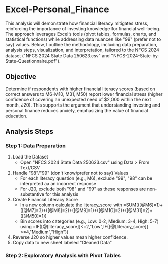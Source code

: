 # Excel-Personal_Finance

This analysis will demonstrate how financial literacy mitigates stress, reinforcing the importance of investing knowledge for financial well-being. The approach leverages Excel’s tools (pivot tables, formulas, charts, and statistical functions) while addressing data nuances like "99" (prefer not to say) values. Below, I outline the methodology, including data preparation, analysis steps, visualization, and interpretation, tailored to the NFCS 2024 dataset ("NFCS 2024 State Data 250623.csv" and "NFCS-2024-State-by-State-Questionnaire.pdf").

## Objective

Determine if respondents with higher financial literacy scores (based on correct answers to M6-M10, M31, M50) report lower financial stress (higher confidence of covering an unexpected need of $2,000 within the next month, J20). This supports the argument that understanding investing and personal finance reduces anxiety, emphasizing the value of financial education.

## Analysis Steps

### Step 1: Data Preparation

1. Load the Dataset
   - Open "NFCS 2024 State Data 250623.csv" using Data > From Text/CSV 
2. Handle "98"/"99" (don't know/prefer not to say) Values
   - For each literacy question (e.g., M6), exclude "99", "98" can be interpreted aa an incorrect response
   - For J20, exclude both "98" and "99" as these responses are non-substantive for this analysis
3. Create Financial Literacy Score
   - In a new column calculate the literacy_score with =SUM(([@M6]=1)+([@M7]=3)+([@M8]=2)+([@M9]=1)+([@M10]=2)+([@M31]=2)+([@M50]=1))
   - Bin scores into categories (e.g., Low: 0-2, Medium: 3-4, High: 5-7) using =IF([@[literacy_score]]<=2,"Low",IF([@[literacy_score]]<=4,"Medium","High"))
5. Reverse J20 so higher values mean higher confidence.
6. Copy data to new sheet labeled "Cleaned Data"

### Step 2: Exploratory Analysis with Pivot Tables





